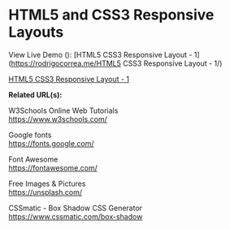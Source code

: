 # HTML5 and CSS3 Responsive Layouts

View Live Demo (): [HTML5 CSS3 Responsive Layout - 1] (https://rodrigocorrea.me/HTML5 CSS3 Responsive Layout - 1/) 

<a href="https://rodrigocorrea.me/HTML5 CSS3 Responsive Layout - 1/">HTML5 CSS3 Responsive Layout - 1</a>

**Related URL(s):**

W3Schools Online Web Tutorials<br>
https://www.w3schools.com/

Google fonts<br>
https://fonts.google.com/

Font Awesome<br>
https://fontawesome.com/

Free Images & Pictures<br>
https://unsplash.com/

CSSmatic - Box Shadow CSS Generator<br>
https://www.cssmatic.com/box-shadow
